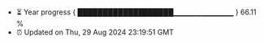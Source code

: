 - ⏳ Year progress { ███████████████████▁▁▁▁▁▁▁▁▁▁▁ } 66.11 %
- ⏰ Updated on Thu, 29 Aug 2024 23:19:51 GMT


